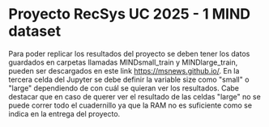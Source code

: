 # Proyecto RecSys UC 2025 - 1 MIND dataset

Para poder replicar los resultados del proyecto se deben tener los datos guardados en carpetas llamadas MINDsmall_train y MINDlarge_train, pueden ser descargados en este link https://msnews.github.io/. En la tercera celda del Jupyter se debe definir la variable size como "small" o "large" dependiendo de con cuál se quieran ver los resultados. Cabe destacar que en caso de querer ver el resultado de las celdas "large" no se puede correr todo el cuadernillo ya que la RAM no es suficiente como se indica en la entrega del proyecto.